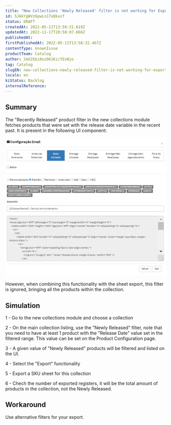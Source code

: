 ```yaml
---
title: "New Collections 'Newly Released' filter is not working for Exports"
id: 5JAkYgWVz6pwLn17oQkuif
status: DRAFT
createdAt: 2022-05-11T13:58:31.619Z
updatedAt: 2022-11-17T20:58:07.666Z
publishedAt: 
firstPublishedAt: 2022-05-11T13:58:32.467Z
contentType: knownIssue
productTeam: Catalog
author: 2mXZkbi0oi061KicTExNjo
tag: Catalog
slugEN: new-collections-newly-released-filter-is-not-working-for-exports
locale: en
kiStatus: Backlog
internalReference: 
---
```


## Summary


The "Recently Released" product filter in the new collections module fetches products that were set with the release date variable in the recent past. It is present in the following UI component:

 ![](https://raw.githubusercontent.com/vtexdocs/help-center-content/refs/heads/main/_1.png)

However, when combining this functionality with the sheet export, this filter is ignored, bringing all the products within the collection.






## Simulation


1 - Go to the new collections module and choose a collection

2 - On the main collection listing, use the "Newly Released" filter, note that you need to have at least 1 product with the "Release Date" value set in the filtered range. This value can be set on the Product Configuration page.

3 - A given value of "Newly Released" products will be filtered and listed on the UI.

4 - Select the "Export" functionality

5 - Export a SKU sheet for this collection

6 - Chech the number of exported registers, it will be the total amount of products in the collection, not the Newly Released.






## Workaround


Use alternative filters for your export.

